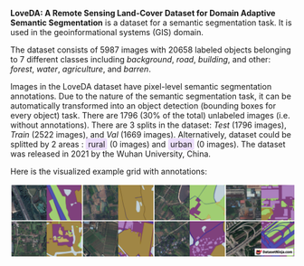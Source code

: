 **LoveDA: A Remote Sensing Land-Cover Dataset for Domain Adaptive Semantic Segmentation** is a dataset for a semantic segmentation task. It is used in the geoinformational systems (GIS) domain. 

The dataset consists of 5987 images with 20658 labeled objects belonging to 7 different classes including *background*, *road*, *building*, and other: *forest*, *water*, *agriculture*, and *barren*.

Images in the LoveDA dataset have pixel-level semantic segmentation annotations. Due to the nature of the semantic segmentation task, it can be automatically transformed into an object detection (bounding boxes for every object) task. There are 1796 (30% of the total) unlabeled images (i.e. without annotations). There are 3 splits in the dataset: *Test* (1796 images), *Train* (2522 images), and *Val* (1669 images). Alternatively, dataset could be splitted by 2 areas : <span style="background-color: #ecdefc; padding: 2px 4px; border-radius: 4px;">rural</span> (0 images) and <span style="background-color: #ecdefc; padding: 2px 4px; border-radius: 4px;">urban</span> (0 images). The dataset was released in 2021 by the Wuhan University, China.

Here is the visualized example grid with annotations:

<img src="https://github.com/dataset-ninja/remote-sensing-land-cover-dataset/raw/main/visualizations/side_annotations_grid.png">
